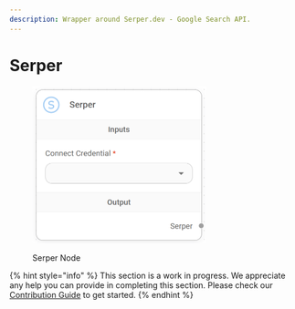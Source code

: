 ```yaml
---
description: Wrapper around Serper.dev - Google Search API.
---
```


# Serper

<figure><img src="../../../.gitbook/assets/image (11).png" alt="" width="305"><figcaption><p>Serper Node</p></figcaption></figure>

{% hint style="info" %}
This section is a work in progress. We appreciate any help you can provide in completing this section. Please check our [Contribution Guide](../../../contributing/) to get started.
{% endhint %}
